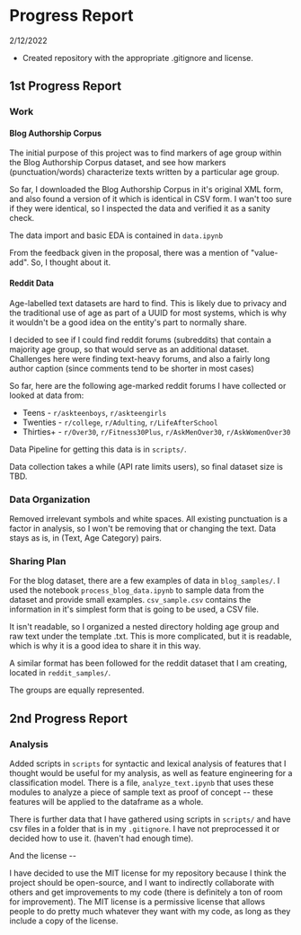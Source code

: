 # Progress Report

2/12/2022

- Created repository with the appropriate .gitignore and license.


## 1st Progress Report

### Work

#### Blog Authorship Corpus

The initial purpose of this project was to find markers of age group within the Blog Authorship Corpus dataset, and see how markers (punctuation/words) characterize texts written by a particular age group. 

So far, I downloaded the Blog Authorship Corpus in it's original XML form, and also found a version of it which is identical in CSV form. I wan't too sure if they were identical, so I inspected the data and verified it as a sanity check.

The data import and basic EDA is contained in `data.ipynb`

From the feedback given in the proposal, there was a mention of "value-add". So, I thought about it.

#### Reddit Data

Age-labelled text datasets are hard to find. This is likely due to privacy and the traditional use of age as part of a UUID for most systems, which is why it wouldn't be a good idea on the entity's part to normally share.

I decided to see if I could find reddit forums (subreddits) that contain a majority age group, so that would serve as an additional dataset. Challenges here were finding text-heavy forums, and also a fairly long author caption (since comments tend to be shorter in most cases)

So far, here are the following age-marked reddit forums I have collected or looked at data from:
- Teens - `r/askteenboys`, `r/askteengirls`
- Twenties - `r/college`, `r/Adulting`, `r/LifeAfterSchool`
- Thirties+ - `r/Over30`, `r/Fitness30Plus`, `r/AskMenOver30`, `r/AskWomenOver30`

Data Pipeline for getting this data is in `scripts/`.

Data collection takes a while (API rate limits users), so final dataset size is TBD.

### Data Organization

Removed irrelevant symbols and white spaces. All existing punctuation is a factor in analysis, so I won't be removing that or changing the text. Data stays as is, in (Text, Age Category) pairs.

### Sharing Plan

For the blog dataset, there are a few examples of data in `blog_samples/`. I used the notebook `process_blog_data.ipynb` to sample data from the dataset and provide small examples. `csv_sample.csv` contains the information in it's simplest form that is going to be used, a CSV file.

It isn't readable, so I organized a nested directory holding age group and raw text under the template <ID>.txt. This is more complicated, but it is readable, which is why it is a good idea to share it in this way. 
  
A similar format has been followed for the reddit dataset that I am creating, located in `reddit_samples/`.

The groups are equally represented.


## 2nd Progress Report

### Analysis

Added scripts in `scripts` for syntactic and lexical analysis of features that I thought would be useful for my analysis, as well as feature engineering for a classification model. There is a file, `analyze_text.ipynb` that uses these modules to analyze a piece of sample text as proof of concept -- these features will be applied to the dataframe as a whole.

There is further data that I have gathered using scripts in `scripts/` and have csv files in a folder that is in my `.gitignore`. I have not preprocessed it or decided how to use it. (haven't had enough time).

And the license --

I have decided to use the MIT license for my repository because I think the project should be open-source, and I want to indirectly collaborate with others and get improvements to my code (there is definitely a ton of room for improvement). The MIT license is a permissive license that allows people to do pretty much whatever they want with my code, as long as they include a copy of the license.